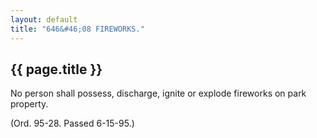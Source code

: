```yaml
---
layout: default 
title: "646&#46;08 FIREWORKS."
---
```


{{ page.title }}
----------------

No person shall possess, discharge, ignite or explode fireworks on park
property.

(Ord. 95-28. Passed 6-15-95.)
